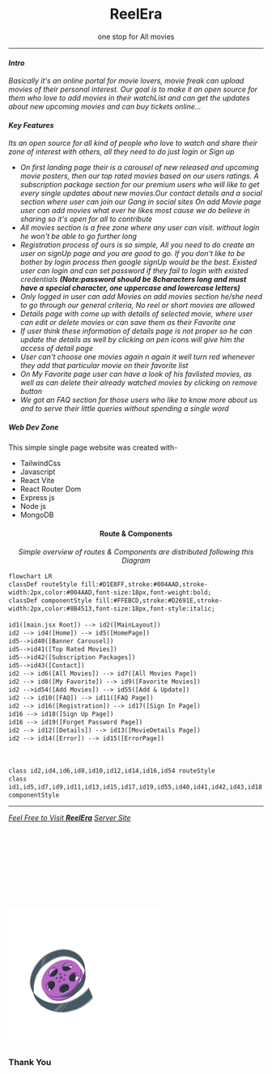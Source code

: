 <p>
<a>
<h1 align="center">ReelEra</h1>
<p align="center">one stop for All movies</p>
</a>
</p>

***


#### *Intro*
*Basically it's an online portal for movie lovers, movie freak can upload movies of their personal interest. Our goal is to make it an open source for them who love to add movies in their watchList and can get the updates about new upcoming movies and can buy tickets online...*
#### *Key Features*
*Its an open source for all kind of people who love to watch and share their zone of interest with others, all they need to do just login or Sign up*
- *On first landing page their is a carousel of new released and upcoming movie posters, then our top rated movies based on our users ratings. A subscription package section for our premium users who will like to get every single updates about new movies.Our contact details and a social section where user can join our Gang in social sites*
*On add Movie page user can add movies what ever he likes most cause we do believe in sharing so it's open for all to contribute*
- *All movies section is a free zone where any user can visit. without login he won't be able to go further long*
- *Registration process of ours is so simple, All you need to do create an user on signUp page and you are good to go. If you don't like to be bother by login process then google signUp would be the best. Existed user can login and can set password if they fail to login with existed credentials **(Note:password should be 8characters long and must have a special character, one uppercase and lowercase letters)***
- *Only logged in user can add Movies on add movies section he/she need to go through our general criteria, No reel or short movies are allowed*
- *Details page with come up with details of selected movie, where user can edit or delete movies or can save them as their Favorite one*
- *If user think these information of details page is not proper so he can update the details as well by clicking on pen icons will give him the access of detail page*
- *User can't choose one movies again n again it well turn red whenever they add that particular movie on their favorite list*
- *On My Favorite page user can have a look of his favlisted movies, as well as can delete their already watched movies by clicking on remove button*
- *We got an FAQ section for those users who like to know more about us and to serve their little queries without spending a single word*

##### *Web Dev Zone*
This simple single page website was created with-
- TailwindCss
- Javascript
- React Vite
- React Router Dom
- Express js
- Node js
- MongoDB 


<p>
    <a>
    <h4 align="center">Route & Components</h4>
    <p align="center"><i>Simple overview of routes & Components are distributed following this Diagram</i></p>
    </a>
</p>

```mermaid
flowchart LR
classDef routeStyle fill:#D1E8FF,stroke:#004AAD,stroke-width:2px,color:#004AAD,font-size:18px,font-weight:bold;
classDef componentStyle fill:#FFEBCD,stroke:#D2691E,stroke-width:2px,color:#8B4513,font-size:18px,font-style:italic;

id1([main.jsx Root]) --> id2([MainLayout])
id2 --> id4([Home]) --> id5([HomePage])
id5-->id40([Banner Carousel])
id5-->id41([Top Rated Movies])
id5-->id42([Subscription Packages])
id5-->id43([Contact])
id2 --> id6([All Movies]) --> id7([All Movies Page])
id2 --> id8([My Favorite]) --> id9([Favorite Movies])
id2 -->id54([Add Movies]) --> id55([Add & Update])
id2 --> id10([FAQ]) --> id11([FAQ Page])
id2 --> id16([Registration]) --> id17([Sign In Page])
id16 --> id18([Sign Up Page])
id16 --> id19([Forget Password Page])
id2 --> id12([Details]) --> id13([MovieDetails Page])
id2 --> id14([Error]) --> id15([ErrorPage])



class id2,id4,id6,id8,id10,id12,id14,id16,id54 routeStyle
class id1,id5,id7,id9,id11,id13,id15,id17,id19,id55,id40,id41,id42,id43,id18 componentStyle

```
***



[_Feel Free to Visit **ReelEra**_](https://reeleraassignment10.netlify.app/)
[_Server Site_](https://assignment-10-server-kohl-seven.vercel.app/)

<br/>
<br/>
<br/>
<br/>
<br/>
<br/>
<br/>
<br/>
<br/>

<img align="center" src="./src/assets/iconLogo.svg" alt="" />

### Thank You